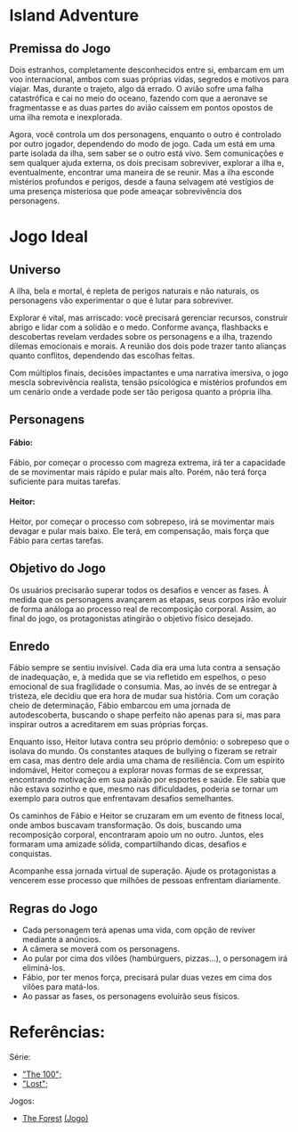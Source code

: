 
# Island Adventure

## Premissa do Jogo
 
Dois estranhos, completamente desconhecidos entre si, embarcam em um voo internacional, ambos com suas próprias vidas, segredos e motivos para viajar. Mas, durante o trajeto, algo dá errado. O avião sofre uma falha catastrófica e cai no meio do oceano, fazendo com que a aeronave se fragmentasse e as duas partes do avião caíssem em pontos opostos de uma ilha remota e inexplorada.

Agora, você controla um dos personagens, enquanto o outro é controlado por outro jogador, dependendo do modo de jogo. Cada um está em uma parte isolada da ilha, sem saber se o outro está vivo. Sem comunicações e sem qualquer ajuda externa, os dois precisam sobreviver, explorar a ilha e, eventualmente, encontrar uma maneira de se reunir. Mas a ilha esconde mistérios profundos e perigos, desde a fauna selvagem até vestígios de uma presença misteriosa que pode ameaçar sobrevivência dos personagens.

# Jogo Ideal

## Universo

A ilha, bela e mortal, é repleta de perigos naturais e não naturais, os personagens vão experimentar o que é lutar para sobreviver.

Explorar é vital, mas arriscado: você precisará gerenciar recursos, construir abrigo e lidar com a solidão e o medo. Conforme avança, flashbacks e descobertas revelam verdades sobre os personagens e a ilha, trazendo dilemas emocionais e morais. A reunião dos dois pode trazer tanto alianças quanto conflitos, dependendo das escolhas feitas.

Com múltiplos finais, decisões impactantes e uma narrativa imersiva, o jogo mescla sobrevivência realista, tensão psicológica e mistérios profundos em um cenário onde a verdade pode ser tão perigosa quanto a própria ilha.

## Personagens

#### Fábio:
Fábio, por começar o processo com magreza extrema, irá ter a capacidade de se movimentar mais rápido e pular mais alto. Porém, não terá força suficiente para muitas tarefas.

#### Heitor: 
Heitor, por começar o processo com sobrepeso, irá se movimentar mais devagar e pular mais baixo. Ele terá, em compensação, mais força que Fábio para certas tarefas.

## Objetivo do Jogo
Os usuários precisarão superar todos os desafios e vencer as fases. À medida que os personagens avançarem as etapas, seus corpos irão evoluir de forma análoga ao processo real de recomposição corporal. Assim, ao final do jogo, os protagonistas atingirão o objetivo físico desejado.



## Enredo

Fábio sempre se sentiu invisível. Cada dia era uma luta contra a sensação de inadequação, e, à medida que se via refletido em espelhos, o peso emocional de sua fragilidade o consumia. Mas, ao invés de se entregar à tristeza, ele decidiu que era hora de mudar sua história. Com um coração cheio de determinação, Fábio embarcou em uma jornada de autodescoberta, buscando o shape perfeito não apenas para si, mas para inspirar outros a acreditarem em suas próprias forças.

Enquanto isso, Heitor lutava contra seu próprio demônio: o sobrepeso que o isolava do mundo. Os constantes ataques de bullying o fizeram se retrair em casa, mas dentro dele ardia uma chama de resiliência. Com um espírito indomável, Heitor começou a explorar novas formas de se expressar, encontrando motivação em sua paixão por esportes e saúde. Ele sabia que não estava sozinho e que, mesmo nas dificuldades, poderia se tornar um exemplo para outros que enfrentavam desafios semelhantes.

Os caminhos de Fábio e Heitor se cruzaram em um evento de fitness local, onde ambos buscavam transformação. Os dois, buscando uma recomposição corporal, encontraram apoio um no outro. Juntos, eles formaram uma amizade sólida, compartilhando dicas, desafios e conquistas.

Acompanhe essa jornada virtual de superação. Ajude os protagonistas a vencerem esse processo que milhões de pessoas enfrentam diariamente.

## Regras do Jogo

* Cada personagem terá apenas uma vida, com opção de reviver mediante a anúncios.
* A câmera se moverá com os personagens.
* Ao pular por cima dos vilões (hambúrguers, pizzas...), o personagem irá eliminá-los.
* Fábio, por ter menos força, precisará pular duas vezes em cima dos vilões para matá-los.
* Ao passar as fases, os personagens evoluirão seus físicos.
  

# Referências:

Série:
* [ "The 100";](https://pt.wikipedia.org/wiki/The_100_(s%C3%A9rie_de_televis%C3%A3o))
* [ "Lost";](https://pt.wikipedia.org/wiki/Lost_(s%C3%A9rie_de_televis%C3%A3o))


Jogos:
* [The Forest](https://pt.wikipedia.org/wiki/The_Forest_(jogo_eletr%C3%B4nico)) [(Jogo)](https://store.steampowered.com/app/242760/The_Forest/)
